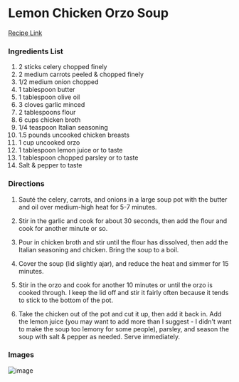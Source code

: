 # Lemon Chicken Orzo Soup

[Recipe Link](https://www.saltandlavender.com/lemon-chicken-orzo-soup/)

### Ingredients List

1. 2 sticks celery chopped finely
1. 2 medium carrots peeled & chopped finely
1. 1/2 medium onion chopped
1. 1 tablespoon butter
1. 1 tablespoon olive oil
1. 3 cloves garlic minced
1. 2 tablespoons flour
1. 6 cups chicken broth
1. 1/4 teaspoon Italian seasoning
1. 1.5 pounds uncooked chicken breasts
1. 1 cup uncooked orzo
1. 1 tablespoon lemon juice or to taste
1. 1 tablespoon chopped parsley or to taste
1. Salt & pepper to taste

### Directions

1. Sauté the celery, carrots, and onions in a large soup pot with the butter and oil over medium-high heat for 5-7 minutes.

1. Stir in the garlic and cook for about 30 seconds, then add the flour and cook for another minute or so.

1. Pour in chicken broth and stir until the flour has dissolved, then add the Italian seasoning and chicken. Bring the soup to a boil.

1. Cover the soup (lid slightly ajar), and reduce the heat and simmer for 15 minutes.

1. Stir in the orzo and cook for another 10 minutes or until the orzo is cooked through. I keep the lid off and stir it fairly often because it tends to stick to the bottom of the pot.

1. Take the chicken out of the pot and cut it up, then add it back in. Add the lemon juice (you may want to add more than I suggest - I didn't want to make the soup too lemony for some people), parsley, and season the soup with salt & pepper as needed. Serve immediately.


### Images

![image](https://nitrocdn.com/gdQToJpjwmoFSVXcSlvjpaoApjexzIdE/assets/static/source/rev-f6b57f2/wp-content/uploads/2020/03/lemon-chicken-orzo-soup-1-1024x1536.jpg)
